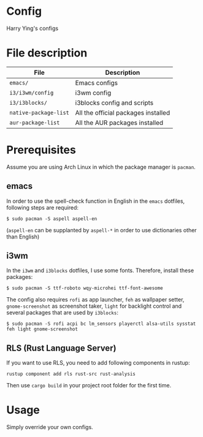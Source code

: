 # Config
Harry Ying's configs

# File description
File | Description
--- | ---
`emacs/` | Emacs configs
`i3/i3wm/config` | i3wm config
`i3/i3blocks/` | i3blocks config and scripts
`native-package-list` | All the official packages installed
`aur-package-list` | All the AUR packages installed

# Prerequisites
Assume you are using Arch Linux in which the package manager is `pacman`.  
## emacs
In order to use the spell-check function in English in the `emacs` dotfiles, following steps are required:  
```
$ sudo pacman -S aspell aspell-en
```
(`aspell-en` can be supplanted by `aspell-*` in order to use dictionaries other than English)  
## i3wm
In the `i3wm` and `i3blocks` dotfiles, I use some fonts. Therefore, install these packages:  
```
$ sudo pacman -S ttf-roboto wqy-microhei ttf-font-awesome
```
The config also requires `rofi` as app launcher, `feh` as wallpaper setter, `gnome-screenshot` as screenshot taker, `light` for backlight control and several packages that are used by `i3blocks`:  
```
$ sudo pacman -S rofi acpi bc lm_sensors playerctl alsa-utils sysstat feh light gnome-screenshot
```
## RLS (Rust Language Server)
If you want to use RLS, you need to add following components in rustup:  
```
rustup component add rls rust-src rust-analysis
```
Then use `cargo build` in your project root folder for the first time.

# Usage
Simply override your own configs.
